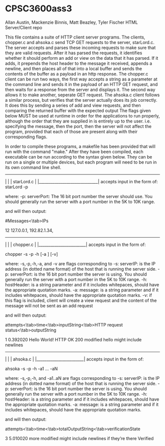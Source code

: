 # CPSC3600ass3
Allan Austin, Mackenzie Binnis, Matt Beazley, Tyler Fischer 
HTML Server/Client repo

This file contains a suite of HTTP client server programs. The clients, 
chopper.c and ahsoka.c send TCP GET requests to the server, starLord.c.
The server accepts and parses these incoming requests to make sure that they
are valid requests. After it has parsed the requests, it identifies whether it 
should perform an add or view on the data that it has parsed. If it adds, it 
prepends the host header to the message it received, appends a newline, and then 
places all of that into a local buffer and sends the contents of the buffer as 
a payload in an http response. The chopper.c client can be run two ways, the first
way accepts a string as a parameter at the command line and sends it in the payload 
of an HTTP GET request, and then waits for a response from the server and displays it. 
The second way allows it to make another, seperate GET request. The ahsoka.c client
follows a similar process, but verifies that the server actually does its job 
correctly. It does this by sending a series of add and view requests, and 
then comparing the returned buffer with the expected output
The flags given below MUST be used at runtime in order for the applications to 
run properly, although the order that they are supplied in is entirely up to 
the user. i.e. specifying the message, then the port, then the server will not 
affect the program, provided that each of those are present along with their
corresponding flags.

In order to compile these programs, a makefile has been provided that will run
with the command "make."
After they have been compiled, each executable can be run according to the
syntax given below. They can be run on a single or multiple devices, but each
program will need to be run in its own command line shell.

 ______________________________
|                              |
|          starLord.c          |
|______________________________|
accepts input in the form of:
starLord -p <serverPort>

where:
-p: serverPort: The 16 bit port number the server should use. You should
generally run the server with a port number in the 5K to 10K range.

and will then output:

#Messages<\tab>IPs

12	127.0.0.1, 192.82.1.34,

 ________________________
|                        |
|        chopper.c       |
|________________________|
accepts input in the form of:

chopper -s <serverIP> -p <serverPort> -h <hostHeader> [-a <message>] [-v]

where:
-s,-p,-h,-a, and -v are flags corresponding to
-s: serverIP: is the IP address (in dotted name format) of the host that is
	running the server side.
-p: serverPort: is the 16 bit port number the server is using. You should
	generally run the server with a port number in the 5K to 10K range.
-h: hostHeader: is a string parameter and if it includes whitepaces, should have
the appropriate quotation marks.
-a: message: is a string parameter and if it includes whitepaces, should have
the appropriate quotation marks.
-v: if this flag is included, client will create a view request and the content of the message 
	will not be sent as an add request

and will then output:

attempts<\tab>time<\tab>inputString<\tab>HTTP request status<\tab>outputString

1	0.392020	Hello World!	HTTP OK 200     modified hello might include newlines

 ________________________
|                        |
|        ahsoka.c        |
|________________________|
accepts input in the form of:

ahsoka -s <serverIP> -p <serverPort> -h <hostHeader> -a1 <message>... -aN <messageN>

where:
-s,-p,-h, and -a1..aN are flags corresponding to
-s: serverIP: is the IP address (in dotted name format) of the host that is
running the server side.
-p: serverPort: is the 16 bit port number the server is using. You should
generally run the server with a port number in the 5K to 10K range.
-h: hostHeader: is a string parameter and if it includes whitepaces, should have
the appropriate quotation marks.
-a: message: is a string parameter and if it includes whitepaces, should have
the appropriate quotation marks.


and will then output:

attempts<\tab>time<\tab>totalOutputString<\tab>verificationState

3	5.010020	more modified might include newlines if they’re there 	Verified
